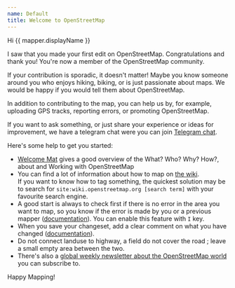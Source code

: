 ```yaml
---
name: Default
title: Welcome to OpenStreetMap
---
```


Hi {{ mapper.displayName }}

I saw that you made your first edit on OpenStreetMap. Congratulations and thank you! You're now a member of the OpenStreetMap community.

If your contribution is sporadic, it doesn't matter! Maybe you know someone around you who enjoys hiking, biking, or is just passionate about maps. We would be happy if you would tell them about OpenStreetMap.

In addition to contributing to the map, you can help us by, for example, uploading GPS tracks, reporting errors, or promoting OpenStreetMap.

If you want to ask something, or just share your experience or ideas for improvement, we have a telegram chat were you can join [Telegram chat](https://t.me/+mXA7j_7smS4xM2Nk). 

Here's some help to get you started:

* [Welcome Mat](https://welcome.openstreetmap.org/) gives a good overview of the What? Who? Why? How?, about and Working with OpenStreetMap 
* You can find a lot of information about how to map on [the wiki](https://wiki.openstreetmap.org/wiki/).  
If you want to know how to tag something, the quickest solution may be to search for `site:wiki.openstreetmap.org [search term]` with your favourite search engine.
* A good start is always to check first if there is no error in the area you want to map, so you know if the error is made by you or a previous mapper ([documentation](https://learnosm.org/en/hot-tips/issues/#warnings-from-id-(issues))). You can enable this feature with `I` key.
* When you save your changeset, add a clear comment on what you have changed ([documentation](https://wiki.openstreetmap.org/wiki/Good_changeset_comments)).
* Do not connect landuse to highway, a field do not cover the road ; leave a small empty area between the two.
* There's also a [global weekly newsletter about the OpenStreetMap world](https://weeklyosm.eu/) you can subscribe to.

Happy Mapping!